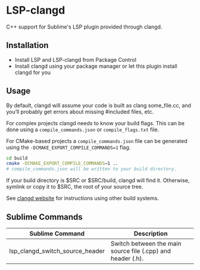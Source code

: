 # LSP-clangd
C++ support for Sublime's LSP plugin provided through clangd.

## Installation
- Install LSP and LSP-clangd from Package Control
- Install clangd using your package manager or let this plugin install clangd for you

## Usage

By default, clangd will assume your code is built as clang some_file.cc, and you’ll probably get errors about missing #included files, etc. 

For complex projects clangd needs to know your build flags. This can be done using a `compile_commands.json` or `compile_flags.txt` file.

For CMake-based projects a `compile_commands.json` file can be generated using the `-DCMAKE_EXPORT_COMPILE_COMMANDS=1` flag.
```bash
cd build
cmake -DCMAKE_EXPORT_COMPILE_COMMANDS=1 ..
# compile_commands.json will be written to your build directory.
```
If your build directory is $SRC or $SRC/build, clangd will find it. Otherwise, symlink or copy it to $SRC, the root of your source tree.

See [clangd website](https://clangd.llvm.org/installation#project-setup) for instructions using other build systems.

## Sublime Commands

| Sublime Command                 | Description                                                 |
| ------------------------------- | ----------------------------------------------------------- |
| lsp_clangd_switch_source_header | Switch between the main source file (.cpp) and header (.h). |